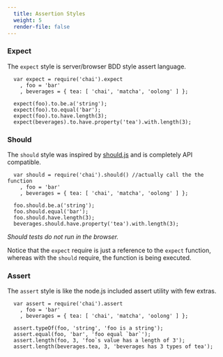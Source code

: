 ```yaml
---
  title: Assertion Styles
  weight: 5
  render-file: false
---
```


### Expect

The `expect` style is server/browser BDD style assert language.

      var expect = require('chai').expect
        , foo = 'bar'
        , beverages = { tea: [ 'chai', 'matcha', 'oolong' ] };

      expect(foo).to.be.a('string');
      expect(foo).to.equal('bar');
      expect(foo).to.have.length(3);
      expect(beverages).to.have.property('tea').with.length(3);

### Should

The `should` style was inspired by [should.js](https://github.com/visionmedia/should.js)
and is completely API compatible.

      var should = require('chai').should() //actually call the the function
        , foo = 'bar'
        , beverages = { tea: [ 'chai', 'matcha', 'oolong' ] };

      foo.should.be.a('string');
      foo.should.equal('bar');
      foo.should.have.length(3);
      beverages.should.have.property('tea').with.length(3);

*Should tests do not run in the browser.*

Notice that the `expect` require is just a reference to the `expect` function, whereas
with the `should` require, the function is being executed.

### Assert

The `assert` style is like the node.js included assert utility with few extras.

      var assert = require('chai').assert
        , foo = 'bar'
        , beverages = { tea: [ 'chai', 'matcha', 'oolong' ] };

      assert.typeOf(foo, 'string', 'foo is a string');
      assert.equal(foo, 'bar', 'foo equal `bar`');
      assert.length(foo, 3, 'foo`s value has a length of 3');
      assert.length(beverages.tea, 3, 'beverages has 3 types of tea');
